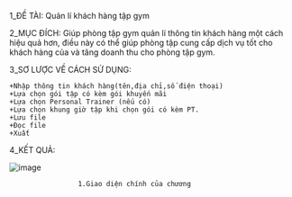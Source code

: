 1_ĐỀ TÀI: Quản lí khách hàng tập gym

2_MỤC ĐÍCH: Giúp phòng tập gym quản lí thông tin khách hàng một cách hiệu quả hơn, điều này có thể giúp phòng tập cung cấp dịch vụ tốt cho khách hàng của và tăng doanh thu cho phòng tập gym.

3_SƠ LƯỢC VỀ CÁCH SỬ DỤNG:

    +Nhập thông tin khách hàng(tên,địa chỉ,số điện thoại)
    +Lựa chọn gói tập có kèm gói khuyến mãi
    +Lựa chọn Personal Trainer (nếu có)
    +Lựa chọn khung giờ tập khi chọn gói có kèm PT.
    +Lưu file
    +Đọc file
    +Xuất 

4_KẾT QUẢ:

![image](https://github.com/kimyen2205/nhom3_pbl1/assets/131419993/a73f1bcb-2c17-48af-82db-effb1e48a12d)

                     1.Giao diện chính của chương 
